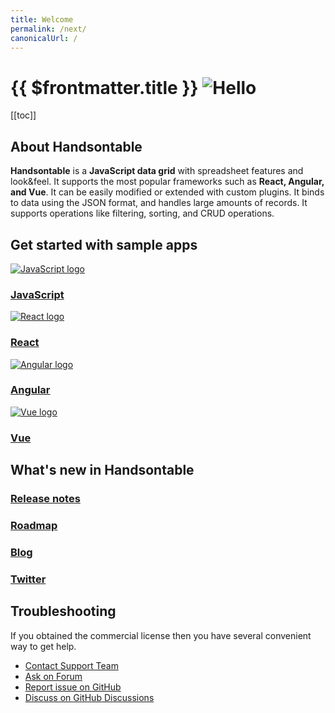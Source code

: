 ```yaml
---
title: Welcome
permalink: /next/
canonicalUrl: /
---
```


# {{ $frontmatter.title }} <img class="waving-hand" src="/img/pages/welcome/icon-waving-hand.svg" alt="Hello" />

[[toc]]

## About Handsontable

**Handsontable** is a **JavaScript data grid** with spreadsheet features and look&feel. It supports the most popular frameworks such as **React, Angular, and Vue**. It can be easily modified or extended with custom plugins. It binds to data using the JSON format, and handles large amounts of records. It supports operations like filtering, sorting, and CRUD operations.

## Get started with sample apps

<div class="row-items-container">
    <a href="hello-world-app" class="row-item">
     <img class="integration-framework-logo" src="/img/pages/welcome/javascript.svg" alt="JavaScript logo" />
     <h3>JavaScript</h3>
    </a>

   <a href="react-simple-examples" class="row-item">
   <img class="integration-framework-logo" src="/img/pages/welcome/react.svg" alt="React logo" />
    <h3>React</h3>
   </a>
   
   <a href="angular-simple-examples" class="row-item">
    <img class="integration-framework-logo" src="/img/pages/welcome/angular.svg" alt="Angular logo" />
    <h3>Angular</h3>
   </a>
   
   <a href="vue-simple-examples" class="row-item">
    <img class="integration-framework-logo" src="/img/pages/welcome/vue.svg" alt="Vue logo" />
    <h3>Vue</h3>
   </a>
</div>

## What's new in Handsontable

<div class="row-items-container">
    <a href="release-notes" class="row-item">
     <h3>Release notes</h3>
    </a>

   <a href="roadmap" class="row-item">
    <h3>Roadmap</h3>
   </a>
   
   <a href="https://handsontable.com/blog" class="row-item">
    <h3>Blog</h3>
   </a>
   
   <a href="https://twitter.com/handsontable" class="row-item">
    <h3>Twitter</h3>
   </a>
</div>

## Troubleshooting

If you obtained the commercial license then you have several convenient 
way to get help.

- [Contact Support Team](https://handsontable.com/contact?category=technical_support)
- [Ask on Forum](https://forum.handsontable.com)
- [Report issue on GitHub](https://github.com/handsontable/handsontable/discussions)
- [Discuss on GitHub Discussions](https://github.com/handsontable/handsontable/discussions)
